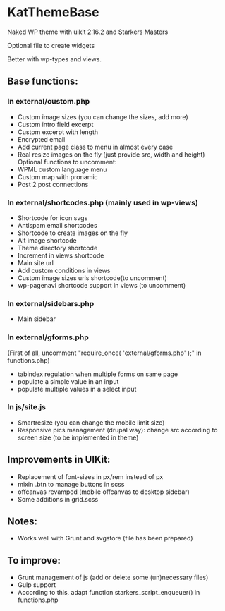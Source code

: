 # KatThemeBase
Naked WP theme with uikit 2.16.2 and Starkers Masters

Optional file to create widgets

Better with wp-types and views.

## Base functions:

### In external/custom.php
- Custom image sizes (you can change the sizes, add more)
- Custom intro field excerpt
- Custom excerpt with length
- Encrypted email
- Add current page class to menu in almost every case
- Real resize images on the fly (just provide src, width and height)
Optional functions to uncomment:
- WPML custom language menu
- Custom map with pronamic
- Post 2 post connections

### In external/shortcodes.php (mainly used in wp-views)
- Shortcode for icon svgs
- Antispam email shortcodes
- Shortcode to create images on the fly
- Alt image shortcode
- Theme directory shortcode
- Increment in views shortcode
- Main site url
- Add custom conditions in views
- Custom image sizes urls shortcode(to uncomment)
- wp-pagenavi shortcode support in views (to uncomment)

### In external/sidebars.php
- Main sidebar

### In external/gforms.php
(First of all, uncomment "require_once( 'external/gforms.php' );" in functions.php)

- tabindex regulation when multiple forms on same page
- populate a simple value in an input
- populate multiple values in a select input

### In js/site.js
- Smartresize (you can change the mobile limit size)
- Responsive pics management (drupal way): change src according to screen size (to be implemented in theme)

## Improvements in UIKit:

- Replacement of font-sizes in px/rem instead of px
- mixin .btn to manage buttons in scss
- offcanvas revamped (mobile offcanvas to desktop sidebar)
- Some additions in grid.scss 

## Notes:
- Works well with Grunt and svgstore (file has been prepared)

## To improve:

- Grunt management of js (add or delete some (un)necessary files)
- Gulp support
- According to this, adapt function starkers_script_enqueuer() in functions.php
